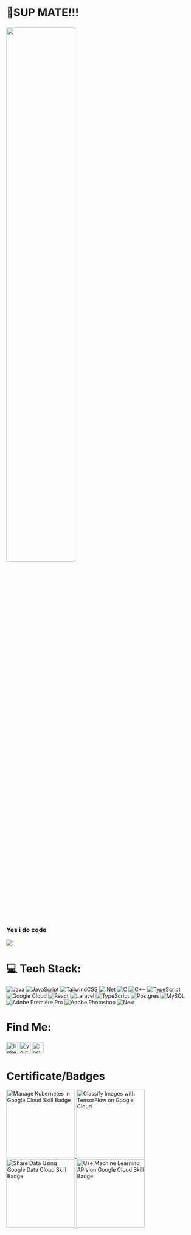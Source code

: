 ###

# 👋SUP MATE!!!

###

<div align="left">
  <img width="60%" src="https://i.pinimg.com/originals/f2/2b/cf/f22bcf30acbab8d3fdffaa10c7926d19.gif"  />
</div>

<h3 align="left">
  Yes i do code
</h3>

[![](https://visitcount.itsvg.in/api?id=valeskalim&icon=5&color=0)](https://visitcount.itsvg.in)

###

# 💻 Tech Stack:
![Java](https://img.shields.io/badge/java-%23ED8B00.svg?style=for-the-badge&logo=openjdk&logoColor=white) ![JavaScript](https://img.shields.io/badge/javascript-%23323330.svg?style=for-the-badge&logo=javascript&logoColor=%23F7DF1E) ![TailwindCSS](https://img.shields.io/badge/tailwindcss-%2338B2AC.svg?style=for-the-badge&logo=tailwind-css&logoColor=white) ![.Net](https://img.shields.io/badge/.NET-5C2D91?style=for-the-badge&logo=.net&logoColor=white) ![C](https://img.shields.io/badge/c-%2300599C.svg?style=for-the-badge&logo=c&logoColor=white) ![C++](https://img.shields.io/badge/c++-%2300599C.svg?style=for-the-badge&logo=c%2B%2B&logoColor=white) ![TypeScript](https://img.shields.io/badge/typescript-%23007ACC.svg?style=for-the-badge&logo=typescript&logoColor=white) ![Google Cloud](https://img.shields.io/badge/GoogleCloud-%234285F4.svg?style=for-the-badge&logo=google-cloud&logoColor=white) ![React](https://img.shields.io/badge/react-%2320232a.svg?style=for-the-badge&logo=react&logoColor=%2361DAFB) ![Laravel](https://img.shields.io/badge/laravel-%23FF2D20.svg?style=for-the-badge&logo=laravel&logoColor=white) ![TypeScript](https://img.shields.io/badge/typescript-%23007ACC.svg?style=for-the-badge&logo=typescript&logoColor=white) ![Postgres](https://img.shields.io/badge/postgres-%23316192.svg?style=for-the-badge&logo=postgresql&logoColor=white) ![MySQL](https://img.shields.io/badge/mysql-4479A1.svg?style=for-the-badge&logo=mysql&logoColor=white) ![Adobe Premiere Pro](https://img.shields.io/badge/Adobe%20Premiere%20Pro-9999FF.svg?style=for-the-badge&logo=Adobe%20Premiere%20Pro&logoColor=white) ![Adobe Photoshop](https://img.shields.io/badge/adobe%20photoshop-%2331A8FF.svg?style=for-the-badge&logo=adobe%20photoshop&logoColor=white) ![Next](https://img.shields.io/badge/next.js-%23000000.svg?style=for-the-badge&logo=nextdotjs&logoColor=white)

###

# Find Me:

###

<div align="left">
  <a href="https://www.linkedin.com/in/valeska-valentin-ekklesia-97656b222/" target="_blank">
    <img src="https://img.shields.io/static/v1?message=LinkedIn&logo=linkedin&label=&color=0077B5&logoColor=white&labelColor=&style=for-the-badge" height="30" alt="linkedin logo" />
  </a>
  <a href="https://www.youtube.com/@BoboMad" target="_blank">
    <img src="https://img.shields.io/static/v1?message=Youtube&logo=youtube&label=&color=FF0000&logoColor=white&labelColor=&style=for-the-badge" height="30" alt="youtube logo" />
  </a>
  <a href="https://www.instagram.com/realbobomad/" target="_blank">
    <img src="https://img.shields.io/static/v1?message=Instagram&logo=instagram&label=&color=E4405F&logoColor=white&labelColor=&style=for-the-badge" height="30" alt="instagram logo" />
  </a>
</div>

###

# Certificate/Badges

<div align="left">
  <a href="https://www.credly.com/badges/f7737266-9fa5-4100-b3c9-27a7f8e3ad2a/public_url">
    <img src="https://images.credly.com/size/340x340/images/20cd679d-43c3-460e-979a-8feba38eaba6/image.png" alt="Manage Kubernetes in Google Cloud Skill Badge" width="180" style="border:none"/>
  </a>
  <a href="https://www.credly.com/badges/741a15c0-da33-45a3-8d25-7dd6136186e7/public_url">
    <img src="https://images.credly.com/size/340x340/images/ba7d317c-0441-493d-9297-840162892581/image.png" alt="Classify Images with TensorFlow on Google Cloud" width="180" />
  </a>
  <a href="https://www.credly.com/badges/2a85e16e-3fe3-4994-842a-156c75cc2ac6/public_url">
    <img src="https://images.credly.com/size/340x340/images/b0e1da4e-e1c9-4201-9803-cf3389e1d0f9/image.png" alt="Share Data Using Google Data Cloud Skill Badge" width="180" />
  </a>
  <a href="https://www.credly.com/badges/12feeab3-bd91-4bcd-9069-ed8bbe0f8622/public_url">
    <img src="https://images.credly.com/size/340x340/images/1d95accd-3e3d-466f-a432-5dceb4998fd1/image.png" alt="Use Machine Learning APIs on Google Cloud Skill Badge" width="180" />
  </a>
</div>
